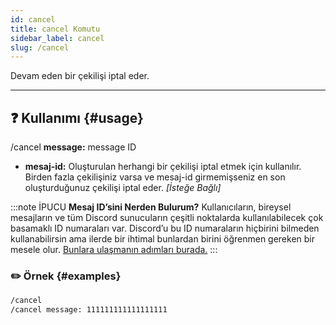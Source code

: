 ```yaml
---
id: cancel
title: cancel Komutu
sidebar_label: cancel
slug: /cancel
---
```

Devam eden bir çekilişi iptal eder.

---

## ❓ Kullanımı {#usage}

/cancel **message:** message ID

- **mesaj-id:** Oluşturulan herhangi bir çekilişi iptal etmek için kullanılır. Birden fazla çekilişiniz varsa ve 
  mesaj-id girmemişseniz en son oluşturduğunuz çekilişi iptal eder. *[İsteğe Bağlı]*

:::note İPUCU
**Mesaj ID’sini Nerden Bulurum?** Kullanıcıların, bireysel mesajların ve tüm Discord sunucuların çeşitli
noktalarda kullanılabilecek çok basamaklı ID numaraları var. Discord’u bu ID numaraların hiçbirini bilmeden
kullanabilirsin ama ilerde bir ihtimal bunlardan birini öğrenmen gereken bir mesele
olur. [Bunlara ulaşmanın adımları burada.](https://support.discord.com/hc/tr/articles/206346498-Kullan%C4%B1c%C4%B1-Sunucu-Mesaj-ID-sini-Nerden-Bulurum-)
:::

### ✏️ Örnek {#examples}

```markdown
/cancel
/cancel message: 111111111111111111
```
